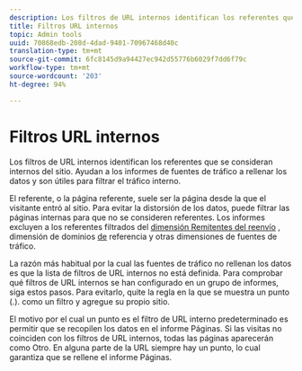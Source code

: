 ```yaml
---
description: Los filtros de URL internos identifican los referentes que se consideran internos del sitio. Ayudan a los informes de fuentes de tráfico a rellenar los datos y son útiles para filtrar el tráfico interno.
title: Filtros URL internos
topic: Admin tools
uuid: 70868edb-208d-4dad-9401-70967468d40c
translation-type: tm+mt
source-git-commit: 6fc8145d9a94427ec942d55776b6029f7dd6f79c
workflow-type: tm+mt
source-wordcount: '203'
ht-degree: 94%

---
```



# Filtros URL internos

Los filtros de URL internos identifican los referentes que se consideran internos del sitio. Ayudan a los informes de fuentes de tráfico a rellenar los datos y son útiles para filtrar el tráfico interno.

El referente, o la página referente, suele ser la página desde la que el visitante entró al sitio. Para evitar la distorsión de los datos, puede filtrar las páginas internas para que no se consideren referentes. Los informes excluyen a los referentes filtrados del [dimensión Remitentes del reenvío](/help/components/dimensions/referrer.md) , dimensión de dominios [de](/help/components/dimensions/referring-domain.md) referencia y otras dimensiones de fuentes de tráfico.

La razón más habitual por la cual las fuentes de tráfico no rellenan los datos es que la lista de filtros de URL internos no está definida. Para comprobar qué filtros de URL internos se han configurado en un grupo de informes, siga estos pasos. Para evitarlo, quite la regla en la que se muestra un punto (.). como un filtro y agregue su propio sitio.

El motivo por el cual un punto es el filtro de URL interno predeterminado es permitir que se recopilen los datos en el informe Páginas. Si las visitas no coinciden con los filtros de URL internos, todas las páginas aparecerán como Otro. En alguna parte de la URL siempre hay un punto, lo cual garantiza que se rellene el informe Páginas.
